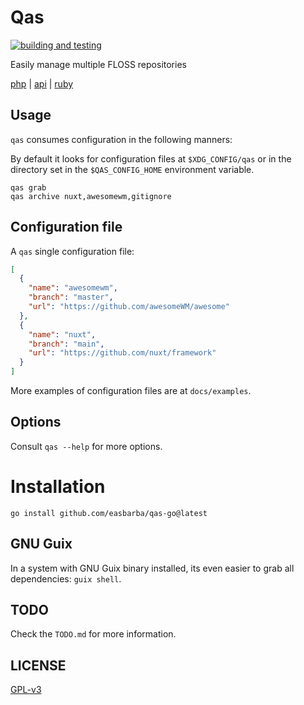 # Qas

[![building and testing](https://github.com/easbarba/qas_go/workflows/ci/badge.svg)](https://github.com/easbarba/qas_go/actions)

Easily manage multiple FLOSS repositories

[php](https://github.com/easbarba/qas_php) | [api](https://github.com/easbarba/qas_api) | [ruby](https://github.com/easbarba/qas_rb)

## Usage

`qas` consumes configuration in the following manners:

By default it looks for configuration files at `$XDG_CONFIG/qas` or in the
directory set in the `$QAS_CONFIG_HOME` environment variable.

```shell
qas grab
qas archive nuxt,awesomewm,gitignore
```

<!-- Of course, a `JSON` configuration file can provide projects; -->

<!-- ```shell -->
<!-- qas grab --json ~/Downloads/misc.json -->
<!-- ``` -->

<!-- or it consumes even a REST API `JSON` resource providing all the projects. -->

<!-- ```shell -->
<!-- qas grab --api localhost:5000/configs -->
<!-- ``` -->

<!-- PS: an API example is at: https://github.com/easbarba/qas_api. -->

## Configuration file

A `qas` single configuration file:

```json
[
  {
    "name": "awesomewm",
    "branch": "master",
    "url": "https://github.com/awesomeWM/awesome"
  },
  {
    "name": "nuxt",
    "branch": "main",
    "url": "https://github.com/nuxt/framework"
  }
]
```

More examples of configuration files are at `docs/examples`.

## Options

Consult `qas --help` for more options.

# Installation

`go install github.com/easbarba/qas-go@latest`

## GNU Guix

In a system with GNU Guix binary installed, its even easier to grab all
dependencies: `guix shell`.

## TODO

Check the `TODO.md` for more information.

## LICENSE

[GPL-v3](https://www.gnu.org/licenses/gpl-3.0.en.html)
